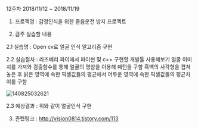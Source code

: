 12주차 2018/11/12 ~ 2018/11/19

1. 프로젝명 : 감정인식을 위한 졸음운전 방지 프로젝트

2. 금주 실습할 내용

  2.1 실습명 : Open cv로 얼굴 인식 알고리즘 구현
  
  2.2 실습절차 : 라즈베리 파이에서 파이썬 및 c++ 구현할 개발툴 사용해보기
                얼굴 이미지를 가져와 검출함수를 통해 
                얼굴의 명암을 이용해 패턴을 구함
                흑백의 사각형을 겹쳐 놓은 후 밝은 영역에 속한 픽셀값들의 평균에서 어두운 
                영역에 속한 픽셀값들의 평균차이를 구함
  
  
 ![140825032621](https://user-images.githubusercontent.com/43857226/48329183-db110080-e68a-11e8-8349-89813d63d62f.png)
 
  2.3 예상결과 : 위와 같이 얼굴인식 구현

3. 관련링크 : http://vision0814.tistory.com/113



